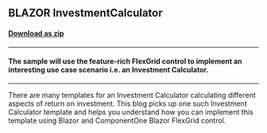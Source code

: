 ## BLAZOR InvestmentCalculator 
#### [Download as zip](https://grapecity.github.io/DownGit/#/home?url=https://github.com/GrapeCity/ComponentOne-Blazor-Samples/tree/master/General/InvestmentCalculator)
____
#### The sample will use the feature-rich FlexGrid control to implement an interesting use case scenario i.e. an Investment Calculator. 
____
There are many templates for an Investment Calculator calculating different aspects of return on investment. 
This blog picks up one such Investment Calculator template and helps you understand how you can implement this template using Blazor and ComponentOne Blazor FlexGrid control.
